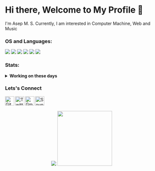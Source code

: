 # Hi there, Welcome to My Profile 👋

I'm Asep M. S. Currently, I am interested in Computer Machine, Web and Music

### OS and Languages:
<p>
  <img src="https://img.shields.io/badge/OS-MacOS-red?&logo=apple" />
  <img src="https://img.shields.io/badge/OS-Linux-yellow?&logo=linux" />
  <img src="https://img.shields.io/badge/OS-Windows-blue?&logo=windows" />
  <img src="https://img.shields.io/badge/Code-Python-purple?&logo=python" />
  <img src="https://img.shields.io/badge/Code-C/C++-black?&logo=c" />
  <img src="https://gpvc.arturio.dev/asepms92" />
</p>

### Stats:
<details>
 <summary><strong>Working on these days</strong></summary>
    - 💻 I’m currently learning Python and C/C++ </br>
    - 📫 How to reach me: <a href="asepmsholeh@gmail.com">Email me!</a>  </br>
    - 💬 Ask me about anything.</br>
    - 😄 Pronouns: He/Him </br>
</details>

### Lets's Connect
<a href="https://github.com/asepms92">
	<img width="30" align="left"
		 alt="GitHub profile"
		 src="https://cdn.jsdelivr.net/npm/simple-icons@v3/icons/github.svg">
</a>

<a href="https://twitter.com/asepmscom">
	<img width="30" align="left"
		 alt="Twitter profile"
		 src="https://cdn.jsdelivr.net/npm/simple-icons@v3/icons/twitter.svg">
</a>

<a href="mailto:asepmsholeh@gmail.com">
	<img width="30" align="left"
		 alt="Gmail"
		 src="https://cdn.jsdelivr.net/npm/simple-icons@v3/icons/gmail.svg">
</a>

<a href="https://soundcloud.com/asepmscom">
	<img width="30" align="left"
		 alt="SoundCloud profile"
		 src="https://cdn.jsdelivr.net/npm/simple-icons@v3/icons/soundcloud.svg">
</a>

<br><br>

<p align="center">
	<img src="https://github-readme-stats.vercel.app/api?username=asepms92&bg_color=30,19c9fa,1977fa&title_color=fff&text_color=fff&icon_color=023047&show_icons=true">
	<img src="https://github-readme-stats.vercel.app/api/top-langs/?username=asepms92&layout=compact" height=180 />
</p>
